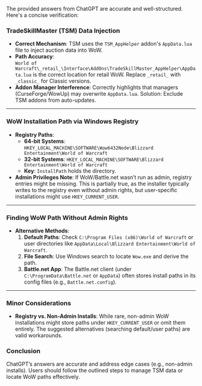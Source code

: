 The provided answers from ChatGPT are accurate and well-structured. Here's a concise verification:

### **TradeSkillMaster (TSM) Data Injection**
- **Correct Mechanism**: TSM uses the `TSM_AppHelper` addon's `AppData.lua` file to inject auction data into WoW.
- **Path Accuracy**:  
  `World of Warcraft\_retail_\Interface\AddOns\TradeSkillMaster_AppHelper\AppData.lua` is the correct location for retail WoW. Replace `_retail_` with `_classic_` for Classic versions.
- **Addon Manager Interference**: Correctly highlights that managers (CurseForge/WowUp) may overwrite `AppData.lua`. Solution: Exclude TSM addons from auto-updates.

---

### **WoW Installation Path via Windows Registry**
- **Registry Paths**:
    - **64-bit Systems**: `HKEY_LOCAL_MACHINE\SOFTWARE\Wow6432Node\Blizzard Entertainment\World of Warcraft`
    - **32-bit Systems**: `HKEY_LOCAL_MACHINE\SOFTWARE\Blizzard Entertainment\World of Warcraft`
    - **Key**: `InstallPath` holds the directory.
- **Admin Privileges Note**: If WoW/Battle.net wasn’t run as admin, registry entries might be missing. This is partially true, as the installer typically writes to the registry even without admin rights, but user-specific installations might use `HKEY_CURRENT_USER`.

---

### **Finding WoW Path Without Admin Rights**
- **Alternative Methods**:
    1. **Default Paths**: Check `C:\Program Files (x86)\World of Warcraft` or user directories like `AppData\Local\Blizzard Entertainment\World of Warcraft`.
    2. **File Search**: Use Windows search to locate `Wow.exe` and derive the path.
    3. **Battle.net App**: The Battle.net client (under `C:\ProgramData\Battle.net` or `AppData`) often stores install paths in its config files (e.g., `Battle.net.config`).

---

### **Minor Considerations**
- **Registry vs. Non-Admin Installs**: While rare, non-admin WoW installations might store paths under `HKEY_CURRENT_USER` or omit them entirely. The suggested alternatives (searching default/user paths) are valid workarounds.

### **Conclusion**
ChatGPT’s answers are accurate and address edge cases (e.g., non-admin installs). Users should follow the outlined steps to manage TSM data or locate WoW paths effectively.